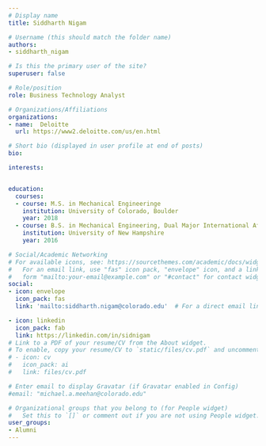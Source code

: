 ```yaml
---
# Display name
title: Siddharth Nigam

# Username (this should match the folder name)
authors:
- siddharth_nigam

# Is this the primary user of the site?
superuser: false

# Role/position
role: Business Technology Analyst

# Organizations/Affiliations
organizations:
- name:  Deloitte
  url: https://www2.deloitte.com/us/en.html

# Short bio (displayed in user profile at end of posts)
bio: 

interests:


education:
  courses:
  - course: M.S. in Mechanical Engineeringe
    institution: University of Colorado, Boulder
    year: 2018
  - course: B.S. in Mechanical Engineering, Dual Major International Affairs (Minor':' Applied Mathematics)
    institution: University of New Hampshire
    year: 2016

# Social/Academic Networking
# For available icons, see: https://sourcethemes.com/academic/docs/widgets/#icons
#   For an email link, use "fas" icon pack, "envelope" icon, and a link in the
#   form "mailto:your-email@example.com" or "#contact" for contact widget.
social:
- icon: envelope
  icon_pack: fas
  link: 'mailto:siddharth.nigam@colorado.edu'  # For a direct email link, use "mailto:test@example.org".

- icon: linkedin
  icon_pack: fab
  link: https://linkedin.com/in/sidnigam 
# Link to a PDF of your resume/CV from the About widget.
# To enable, copy your resume/CV to `static/files/cv.pdf` and uncomment the lines below.  
# - icon: cv
#   icon_pack: ai
#   link: files/cv.pdf

# Enter email to display Gravatar (if Gravatar enabled in Config)
#email: "michael.a.meehan@colorado.edu"

# Organizational groups that you belong to (for People widget)
#   Set this to `[]` or comment out if you are not using People widget.  
user_groups:
- Alumni
---
```


